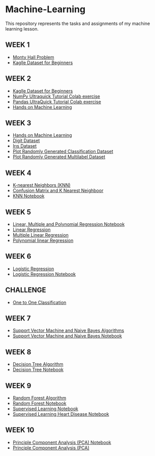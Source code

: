 # Machine-Learning
This repository represents the tasks and assignments of my machine learning lesson.

## WEEK 1
* [Monty Hall Problem](Monty_Hall_problem.ipynb)
* [Kaglle Dataset for Beginners](basic_informations_in_machine_learning_step_1.ipynb)

## WEEK 2
* [Kaglle Dataset for Beginners](basic_informations_in_machine_learning.ipynb)
* [NumPy Ultraquick Tutorial Colab exercise](working_on_numpy_library_with_arrays.ipynb)
* [Pandas UltraQuick Tutorial Colab exercise](working_on_pandas_library_with_data_frames.ipynb)
* [Hands on Machine Learning](hands_on_machine_learning_chapter_2_first_three_section.ipynb)

## WEEK 3
* [Hands on Machine Learning](hands_on_machine_learning_chapter_2_first_four_section)
* [Digit Dataset](the_digit_dataset.ipynb)
* [Irıs Dataset](iris_dataset.ipynb)
* [Plot Randomly Generated Classification Dataset](plot_randomly_generated_classification_dataset.ipynb)
* [Plot Randomly Generated Multilabel Dataset](plot_randomly_generated_multilabel_dataset.ipynb)

## WEEK 4
* [K-nearest Neighbors (KNN)](k_nearest__neighbors_(knn).ipynb)
* [Confusion Matrix and K Nearest Neighboor](confusion_matrix.ipynb)
* [KNN Notebook](KNN_notebook.ipynb)

## WEEK 5
* [Linear, Multiple and Polynomial Regression Notebook](linear_multiple_polynomial_regression_notebook.ipynb)
* [Linear Regression](linear_regression.ipynb)
* [Multiple Linear Regression](multiple_linear_regression.ipynb)
* [Polynomial linear Regression](polynomial_linear_regression.ipynb)

## WEEK 6
* [Logistic Regression](logistic_regression.ipynb)
* [Logistic Regression Notebook](logistic_regression_notebook.ipynb)

## CHALLENGE
* [One to One Classification](one_to_one_classification.ipynb)

## WEEK 7
* [Support Vector Machine and Naive Bayes Algorithms](svm_and_nv_algorithms.ipynb)
* [Support Vector Machine and Naive Bayes Notebook](support_vector_machine_and_naive_bayes_notebook.ipynb)

## WEEK 8
* [Decision Tree Algorithm](decision_tree_algorithm.ipynb)
* [Decision Tree Notebook](decision_tree_notebook.ipynb)

## WEEK 9
* [Random Forest Algorithm](random_forest_algorithm.ipynb)
* [Random Forest Notebook](random_forest_notebook.ipynb)
* [Supervised Learning Notebook](supervised_learning_notebook.ipynb)
* [Supervised Learning Heart Disease Notebook](supervised_learning_heart_disease.ipynb)

## WEEK 10
* [Principle Component Analysis (PCA) Notebook](principal_component_analysis(pca)_notebook.ipynb)
* [Principle Component Analysis (PCA)](principal_component_analysis_(pca).ipynb)
